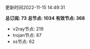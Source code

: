 更新时间2022-11-15 14:49:31

**总订阅: 73**
**总节点: 1034**
**有效节点: 368**
- v2ray节点: 219
- trojan节点: 87
- ss节点: 62
